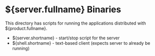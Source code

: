 ${server.fullname} Binaries
=======================================

This directory has scripts for running the applications
distributed with ${product.fullname}.

* ${server.shortname} - start/stop script for the server
* ${shell.shortname} - text-based client (expects server to already be running)


